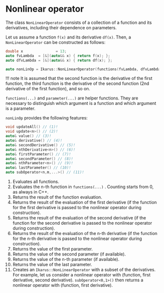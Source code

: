 # Nonlinear operator

The class ``NonLinearOperator`` consists of a collection of a function and its derivatives, including their dependence
on parameters.

Let us assume a function `f(x)` and its derivative `df(x)`.
Then, a ``NonLinearOperator`` can be constructed as follows:

```cpp
double x               = 13;
auto fvLambda  = [&](auto&& x) { return f(x); };
auto dfvLambda = [&](auto&& x) { return df(x); };

auto nonLinOp = Ikarus::NonLinearOperator(functions(fvLambda, dfvLambda), parameter(x));
```

!!! note
    It is assumed that the second function is the derivative of the first function, the third function is the derivative of the second
    function (2nd derivative of the first function), and so on.

``functions(...)`` and ``parameter(...)`` are helper functions. They are necessary to distinguish which argument is a function and which
argument is a parameter.

``nonLinOp`` provides the following features:

```cpp
void updateAll() // (1)!
void update<n>() // (2)!
auto& value() // (3)!
auto& derivative() // (4)!
auto& secondDerivative() // (5)!
auto& nthDerivative<n>() // (6)!
auto& firstParameter() // (7)!
auto& secondParameter() // (8)!
auto& nthParameter<n>() // (9)!
auto& lastParameter() // (10)!
auto subOperator<n,m,...>() // (11)!
```

1. Evaluates all functions.
2. Evaluates the n-th function in ``functions(...)`` . Counting starts from 0, as always in C++.
3. Returns the result of the function evaluation.
4. Returns the result of the evaluation of the first derivative (if the function for the first derivative is passed to the nonlinear
   operator during construction).
5. Returns the result of the evaluation of the second derivative (if the function for the second derivative is passed to the nonlinear
   operator during construction).
6. Returns the result of the evaluation of the n-th derivative (if the function for the n-th derivative is passed to the nonlinear
   operator during construction).
7. Returns the value of the first parameter.
8. Returns the value of the second parameter (if available).
9. Returns the value of the n-th parameter (if available).
10. Returns the value of the last parameter.
11. Creates an `Ikarus::NonLinearOperator` with a subset of the derivatives. For example, let us consider a nonlinear operator with
    (function, first derivative, second derivative). ``subOperator<0,1>()`` then returns a nonlinear operator with
    (function, first derivative).
